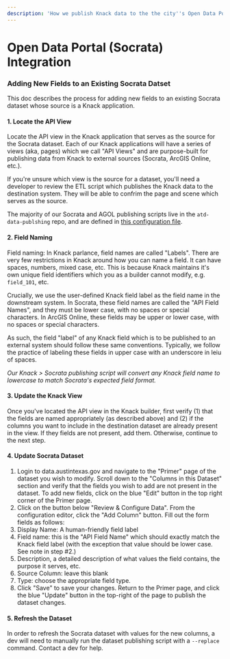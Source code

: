 ```yaml
---
description: 'How we publish Knack data to the the city''s Open Data Portal, aka Socrata.'
---
```


# Open Data Portal \(Socrata\) Integration

### Adding New Fields to an Existing Socrata Datset

This doc describes the process for adding new fields to an existing Socrata dataset whose source is a Knack application.

#### 1. Locate the API View

Locate the API view in the Knack application that serves as the source for the Socrata dataset. Each of our Knack applications will have a series of views \(aka, pages\) which we call "API Views" and are purpose-built for publishing data from Knack to external sources \(Socrata, ArcGIS Online, etc.\).

If you're unsure which view is the source for a dataset, you'll need a developer to review the ETL script which publishes the Knack data to the destination system. They will be able to confrim the page and scene which serves as the source.

The majority of our Socrata and AGOL publishing scripts live in the `atd-data-publshing` repo, and are defined in [this configuration file](https://github.com/cityofaustin/atd-data-publishing/blob/master/transportation-data-publishing/config/knack/config.py).

#### 2. Field Naming

Field naming: In Knack parlance, field names are called "Labels". There are very few restrictions in Knack around how you can name a field. It can have spaces, numbers, mixed case, etc. This is because Knack maintains it's own unique field identifiers which you as a builder cannot modify, e.g. `field_101`, etc.

Crucially, we use the user-defined Knack field label as the field name in the downstream system. In Socrata, these field names are called the "API Field Names", and they must be lower case, with no spaces or special characters. In ArcGIS Online, these fields may be upper or lower case, with no spaces or special characters.

As such, the field "label" of any Knack field which is to be published to an external system should follow these same conventions. Typically, we follow the practice of labeling these fields in upper case with an underscore in leiu of spaces.

_Our Knack &gt; Socrata publishing script will convert any Knack field name to lowercase to match Socrata's expected field format._

#### 3. Update the Knack View

Once you've located the API view in the Knack builder, first verify \(1\) that the fields are named appropriately \(as described above\) and \(2\) if the columns you want to include in the destination dataset are already present in the view. If they fields are not present, add them. Otherwise, continue to the next step.

#### 4. Update Socrata Dataset

1. Login to data.austintexas.gov and navigate to the "Primer" page of the dataset you wish to modify. Scroll down to the "Columns in this Dataset" section and verify that the fields you wish to add are not present in the dataset. To add new fields, click on the blue "Edit" button in the top right corner of the Primer page.
2. Click on the button below "Review & Configure Data". From the configuration editor, click the "Add Column" button. Fill out the form fields as follows:
3. Display Name: A human-friendly field label
4. Field name: this is the "API Field Name" which should exactly match the Knack field label \(with the exception that value should be lower case. See note in step \#2.\)
5. Description, a detailed description of what values the field contains, the purpose it serves, etc.
6. Source Column: leave this blank
7. Type: choose the appropriate field type.
8. Click "Save" to save your changes. Return to the Primer page, and click the blue "Update" button in the top-right of the page to publish the dataset changes.

#### 5. Refresh the Dataset

In order to refresh the Socrata dataset with values for the new columns, a dev will need to manually run the dataset publishing script with a `--replace` command. Contact a dev for help.


